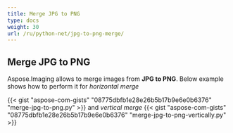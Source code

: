 ```yaml
---
title: Merge JPG to PNG
type: docs
weight: 30
url: /ru/python-net/jpg-to-png-merge/
---
```


## **Merge JPG to PNG**
Aspose.Imaging allows to merge images from **JPG to PNG**. Below example shows how to perform it for *horizontal merge*

{{< gist "aspose-com-gists" "08775dbfb1e28e26b5b17b9e6e0b6376" "merge-jpg-to-png.py" >}}
and *vertical merge*
{{< gist "aspose-com-gists" "08775dbfb1e28e26b5b17b9e6e0b6376" "merge-jpg-to-png-vertically.py" >}}
